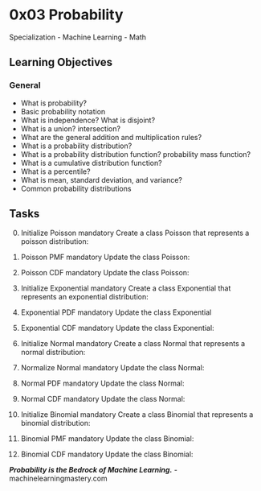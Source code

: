 # 0x03 Probability
Specialization - Machine Learning - Math

## Learning Objectives

### General

* What is probability?
* Basic probability notation
* What is independence? What is disjoint?
* What is a union? intersection?
* What are the general addition and multiplication rules?
* What is a probability distribution?
* What is a probability distribution function? probability mass function?
* What is a cumulative distribution function?
* What is a percentile?
* What is mean, standard deviation, and variance?
* Common probability distributions

## Tasks

0. Initialize Poisson mandatory
Create a class Poisson that represents a poisson distribution:

1. Poisson PMF mandatory
Update the class Poisson:

2. Poisson CDF mandatory
Update the class Poisson:

3. Initialize Exponential mandatory
Create a class Exponential that represents an exponential distribution:

4. Exponential PDF mandatory
Update the class Exponential

5. Exponential CDF mandatory
Update the class Exponential:

6. Initialize Normal mandatory
Create a class Normal that represents a normal distribution:

7. Normalize Normal mandatory
Update the class Normal:

8. Normal PDF mandatory
Update the class Normal:

9. Normal CDF mandatory
Update the class Normal:

10. Initialize Binomial mandatory
Create a class Binomial that represents a binomial distribution:

11. Binomial PMF mandatory
Update the class Binomial:

12. Binomial CDF mandatory
Update the class Binomial:

***Probability is the Bedrock of Machine Learning.*** - machinelearningmastery.com
